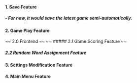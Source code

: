 #### 1. Save Feature
##### - For now, it would save the latest game semi-automatically.
#### 2. Game Play Feature
~~ 2.0 Frontend ~~
~~ ##### 2.1 Game Scoring Feature ~~
##### 2.2 Random Word Assignment Feature
#### 3. Settings Modification Feature
#### 4. Main Menu Feature
